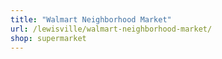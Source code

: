 ```yaml
---
title: "Walmart Neighborhood Market"
url: /lewisville/walmart-neighborhood-market/
shop: supermarket
---
```

